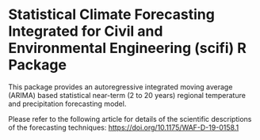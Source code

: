 # Statistical Climate Forecasting Integrated for Civil and Environmental Engineering (scifi) R Package

This package provides an autoregressive integrated moving average (ARIMA) based statistical near-term (2 to 20 years) regional temperature and precipitation forecasting model.

Please refer to the following article for details of the scientific descriptions of the forecasting techniques: https://doi.org/10.1175/WAF-D-19-0158.1
